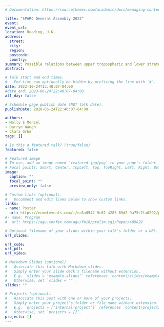 ```yaml
---
# Documentation: https://sourcethemes.com/academic/docs/managing-content/

title: "SPARC General Assembly 2022"
event:
event_url:
location: Reading, U.K. 
address:
  street:
  city:
  region:
  postcode:
  country:
summary: Possible relations between upper tropospheric and lower stratospheric circulation changes to CO2 explored and presented. 
abstract:

# Talk start and end times.
#   End time can optionally be hidden by prefixing the line with `#`.
date: 2022-10-24T13:40:07-04:00
#date_end: 2023-06-24T22:40:07-04:00
all_day: false

# Schedule page publish date (NOT talk date).
publishDate: 2020-06-24T22:40:07-04:00

authors:
- Molly E Menzel
- Darryn Waugh
- Clara Orbe 
tags: []

# Is this a featured talk? (true/false)
featured: false

# Featured image
# To use, add an image named `featured.jpg/png` to your page's folder. 
# Focal points: Smart, Center, TopLeft, Top, TopRight, Left, Right, BottomLeft, Bottom, BottomRight.
image:
  caption: ""
  focal_point: ""
  preview_only: false

# Custom links (optional).
#   Uncomment and edit lines below to show custom links.
links:
- name: Poster
  url: https://ecmwfevents.com/i/ea3a8542-9c62-4285-89d2-9a75c7fa0292/posters/b10e4628-a594-4c28-b59f-dcbcccaad89f
#- name: Program
#  url: https://agu.confex.com/agu/fm18/prelim.cgi/Paper/409829

# Optional filename of your slides within your talk's folder or a URL.
url_slides:

url_code:
url_pdf:
url_video:

# Markdown Slides (optional).
#   Associate this talk with Markdown slides.
#   Simply enter your slide deck's filename without extension.
#   E.g. `slides = "example-slides"` references `content/slides/example-slides.md`.
#   Otherwise, set `slides = ""`.
slides: ""

# Projects (optional).
#   Associate this post with one or more of your projects.
#   Simply enter your project's folder or file name without extension.
#   E.g. `projects = ["internal-project"]` references `content/project/deep-learning/index.md`.
#   Otherwise, set `projects = []`.
projects: []
---
```

